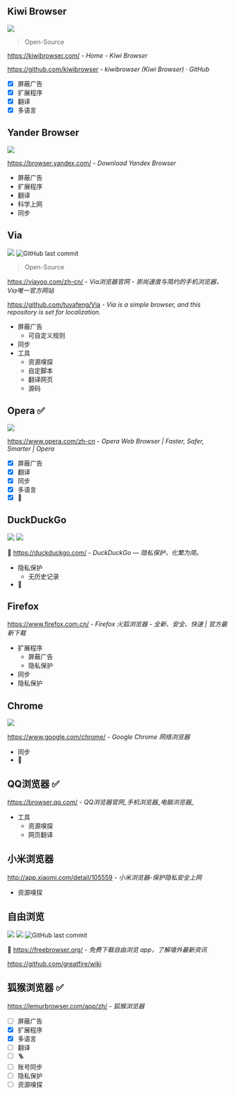 
## Kiwi Browser 

![](https://badgen.net/badge/icon/googleplay?icon=googleplay&label)

> Open-Source

https://kiwibrowser.com/ - *Home - Kiwi Browser*

https://github.com/kiwibrowser - *kiwibrowser (Kiwi Browser) · GitHub*

- [x] 屏蔽广告
- [x] 扩展程序
- [x] 翻译
- [x] 多语言

## Yander Browser

![](https://badgen.net/badge/icon/googleplay?icon=googleplay&label)

https://browser.yandex.com/ - *Download Yandex Browser*

- 屏蔽广告
- 扩展程序
- 翻译
- 科学上网
- 同步

## Via

![](https://badgen.net/badge/icon/googleplay?icon=googleplay&label) ![GitHub last commit](https://badgen.net/github/last-commit/tuyafeng/Via?icon=github&color=blue)

> Open-Source

https://viayoo.com/zh-cn/ - *Via浏览器官网 - 崇尚速度与简约的手机浏览器，Via唯一官方网站*

https://github.com/tuyafeng/Via - *Via is a simple browser, and this repository is set for localization.*

- 屏蔽广告
    - 可自定义规则
- 同步
- 工具
  - 资源嗅探
  - 自定脚本
  - 翻译网页
  - 源码

## Opera ✅

![](https://badgen.net/badge/icon/googleplay?icon=googleplay&label)

https://www.opera.com/zh-cn - *Opera Web Browser | Faster, Safer, Smarter | Opera*

- [x] 屏蔽广告
- [x] 翻译
- [x] 同步
- [x] 多语言
- [x] 🧱

## DuckDuckGo

![](https://badgen.net/badge/icon/googleplay?icon=googleplay&label)
![](https://badgen.net/f-droid/v/com.duckduckgo.mobile.android?icon=f-droid)

🧱 https://duckduckgo.com/ - *DuckDuckGo — 隐私保护，化繁为简。*

- 隐私保护
  - 无历史记录
- 🧱

## Firefox

https://www.firefox.com.cn/ - *Firefox 火狐浏览器 - 全新、安全、快速 | 官方最新下载*

- 扩展程序
  - 屏蔽广告
  - 隐私保护
- 同步
- 隐私保护

## Chrome
![](https://badgen.net/badge/icon/googleplay?icon=googleplay&label)

https://www.google.com/chrome/ - *Google Chrome 网络浏览器*

- 同步
- 🧱

## QQ浏览器 ✅

https://browser.qq.com/ - *QQ浏览器官网_手机浏览器_电脑浏览器_*

- 工具
  - 资源嗅探
  - 网页翻译

## 小米浏览器

http://app.xiaomi.com/detail/105559 - *小米浏览器-保护隐私安全上网*

- 资源嗅探


## 自由浏览

![](https://badgen.net/badge/icon/googleplay?icon=googleplay&label)
![](https://img.shields.io/github/stars/greatfire/wiki?style=social)
![GitHub last commit](https://img.shields.io/github/last-commit/greatfire/wiki?color=blue&logo=github)


🧱 https://freebrowser.org/ - *免费下载自由浏览 app，了解墙外最新资讯*

https://github.com/greatfire/wiki

## 狐猴浏览器 ✅

https://lemurbrowser.com/app/zh/ - *狐猴浏览器*

- [ ] 屏蔽广告
- [x] 扩展程序
- [x] 多语言
- [ ] 翻译
- [ ] 🪜
- [ ] 账号同步
- [ ] 隐私保护
- [ ] 资源嗅探
